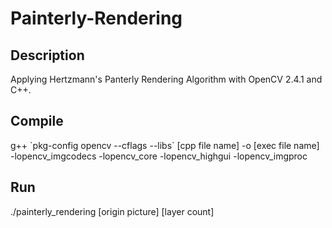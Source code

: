 # Painterly-Rendering

Description
---------
Applying Hertzmann's Panterly Rendering Algorithm with OpenCV 2.4.1 and C++.

Compile
---------
g++ \`pkg-config opencv --cflags --libs\` [cpp file name] -o [exec file name] -lopencv_imgcodecs -lopencv_core -lopencv_highgui -lopencv_imgproc

Run
---------
./painterly_rendering [origin picture] [layer count]